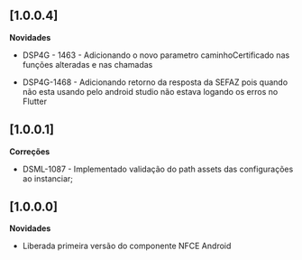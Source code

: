 ## [1.0.0.4]

**Novidades**

* DSP4G - 1463 - Adicionando o novo parametro caminhoCertificado nas funções alteradas e nas chamadas

* DSP4G-1468 - Adicionando retorno da resposta da SEFAZ pois quando não esta usando pelo android studio não estava logando os erros no Flutter

## [1.0.0.1]

**Correções**

* DSML-1087 - Implementado validação do path assets das configurações ao instanciar;

## [1.0.0.0]

**Novidades**

* Liberada primeira versão do componente NFCE Android
